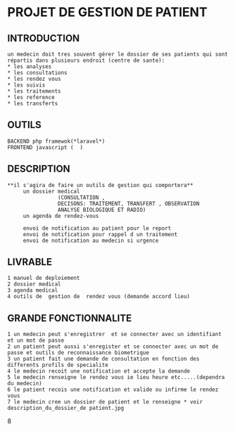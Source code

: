 # PROJET DE GESTION DE PATIENT


## INTRODUCTION
	un medecin doit tres souvent gérer le dossier de ses patients qui sont répartis dans plusieurs endroit (centre de sante): 
	* les analyses
	* les consultations
	* les rendez vous
	* les suivis
	* les traitements
	* les reference
	* les transferts


## OUTILS
	BACKEND php framewok(*laravel*)
	FRONTEND javascript (  )







## DESCRIPTION
	**il s'agira de faire un outils de gestion qui comportera**
	     un dossier medical 
	     			(CONSULTATION , 
	     			DECISONS: TRAITEMENT, TRANSFERT , OBSERVATION
	     			ANALYSE BIOLOGIQUE ET RADIO)
	     un agenda de rendez-vous

	     envoi de notification au patient pour le report
	     envoi de notification pour rappel d un traitement
	     envoi de notification au medecin si urgence 



## LIVRABLE 
	1 manuel de deploiement
	2 dossier medical 
	3 agenda medical
	4 outils de  gestion de  rendez vous (demande accord lieu)

	
## GRANDE FONCTIONNALITE
 	1 un medecin peut s'enregistrer  et se connecter avec un identifiant et un mot de passe 
 	2 un patient peut aussi s'enregister et se connecter avec un mot de passe et outils de reconnaissance biometrique
 	3 un patient fait une demande de consultation en fonction des differents profils de specialite
 	4 le medecin recoit une notification et accepte la demande 
 	5 le medecin renseigne le rendez vous ie lieu heure etc.....(dependra du medecin)
 	6 le patient recois une notification et valide ou infirme le rendez vous
 	7 le medecin cree un dossier de patient et le renseigne * voir description_du_dossier_de patient.jpg
 8





